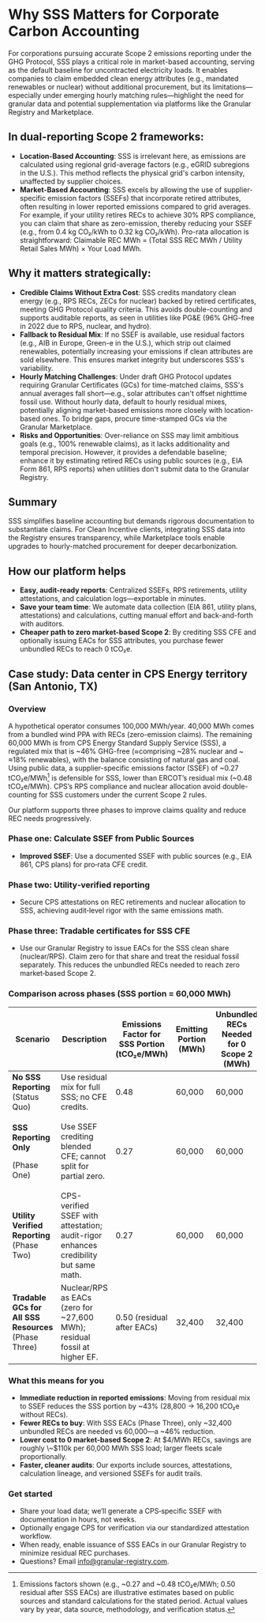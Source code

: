 # Why SSS Matters for Corporate Carbon Accounting

For corporations pursuing accurate Scope 2 emissions reporting under the GHG Protocol, SSS plays a critical role in market-based accounting, serving as the default baseline for uncontracted electricity loads. It enables companies to claim embedded clean energy attributes (e.g., mandated renewables or nuclear) without additional procurement, but its limitations—especially under emerging hourly matching rules—highlight the need for granular data and potential supplementation via platforms like the Granular Registry and Marketplace.

## In dual-reporting Scope 2 frameworks:

* **Location-Based Accounting**: SSS is irrelevant here, as emissions are calculated using regional grid-average factors (e.g., eGRID subregions in the U.S.). This method reflects the physical grid's carbon intensity, unaffected by supplier choices.
* **Market-Based Accounting**: SSS excels by allowing the use of supplier-specific emission factors (SSEFs) that incorporate retired attributes, often resulting in lower reported emissions compared to grid averages. For example, if your utility retires RECs to achieve 30% RPS compliance, you can claim that share as zero-emission, thereby reducing your SSEF (e.g., from 0.4 kg CO₂/kWh to 0.32 kg CO₂/kWh). Pro-rata allocation is straightforward: Claimable REC MWh = (Total SSS REC MWh / Utility Retail Sales MWh) × Your Load MWh.

## Why it matters strategically:

* **Credible Claims Without Extra Cost**: SSS credits mandatory clean energy (e.g., RPS RECs, ZECs for nuclear) backed by retired certificates, meeting GHG Protocol quality criteria. This avoids double-counting and supports auditable reports, as seen in utilities like PG\&E (96% GHG-free in 2022 due to RPS, nuclear, and hydro).
* **Fallback to Residual Mix**: If no SSEF is available, use residual factors (e.g., AIB in Europe, Green-e in the U.S.), which strip out claimed renewables, potentially increasing your emissions if clean attributes are sold elsewhere. This ensures market integrity but underscores SSS's variability.
* **Hourly Matching Challenges**: Under draft GHG Protocol updates requiring Granular Certificates (GCs) for time-matched claims, SSS's annual averages fall short—e.g., solar attributes can't offset nighttime fossil use. Without hourly data, default to hourly residual mixes, potentially aligning market-based emissions more closely with location-based ones. To bridge gaps, procure time-stamped GCs via the Granular Marketplace.
* **Risks and Opportunities**: Over-reliance on SSS may limit ambitious goals (e.g., 100% renewable claims), as it lacks additionality and temporal precision. However, it provides a defendable baseline; enhance it by estimating retired RECs using public sources (e.g., EIA Form 861, RPS reports) when utilities don't submit data to the Granular Registry.

## Summary

SSS simplifies baseline accounting but demands rigorous documentation to substantiate claims. For Clean Incentive clients, integrating SSS data into the Registry ensures transparency, while Marketplace tools enable upgrades to hourly-matched procurement for deeper decarbonization.

## How our platform helps

* **Easy, audit-ready reports**: Centralized SSEFs, RPS retirements, utility attestations, and calculation logs—exportable in minutes.
* **Save your team time**: We automate data collection (EIA 861, utility plans, attestations) and calculations, cutting manual effort and back-and-forth with auditors.
* **Cheaper path to zero market-based Scope 2**: By crediting SSS CFE and optionally issuing EACs for SSS attributes, you purchase fewer unbundled RECs to reach 0 tCO₂e.

## Case study: Data center in CPS Energy territory (San Antonio, TX)

### Overview

A hypothetical operator consumes 100,000 MWh/year. 40,000 MWh comes from a bundled wind PPA with RECs (zero-emission claims). The remaining 60,000 MWh is from CPS Energy Standard Supply Service (SSS), a regulated mix that is \~46% GHG-free (≈comprising \~28% nuclear and \~ ≈18% renewables), with the balance consisting of natural gas and coal. Using public data, a supplier-specific emissions factor (SSEF) of \~0.27 tCO₂e/MWh[^1] is defensible for SSS, lower than ERCOT’s residual mix (\~0.48 tCO₂e/MWh). CPS’s RPS compliance and nuclear allocation avoid double-counting for SSS customers under the current Scope 2 rules.

Our platform supports three phases to improve claims quality and reduce REC needs progressively.

### Phase one: Calculate SSEF from Public Sources

* **Improved SSEF**: Use a documented SSEF with public sources (e.g., EIA 861, CPS plans) for pro‑rata CFE credit.

### Phase two: Utility‑verified reporting

* Secure CPS attestations on REC retirements and nuclear allocation to SSS, achieving audit‑level rigor with the same emissions math.

### Phase three: Tradable certificates for SSS CFE

* Use our Granular Registry to issue EACs for the SSS clean share (nuclear/RPS). Claim zero for that share and treat the residual fossil separately. This reduces the unbundled RECs needed to reach zero market‑based Scope 2.

### Comparison across phases (SSS portion = 60,000 MWh)

| Scenario                                                      | Description                                                                         | Emissions Factor for SSS Portion (tCO₂e/MWh) | Emitting Portion (MWh) | Unbundled RECs Needed for 0 Scope 2 (MWh) | Total Scope 2 Emissions Without RECs (tCO₂e) |
| ------------------------------------------------------------- | ----------------------------------------------------------------------------------- | -------------------------------------------- | ---------------------- | ----------------------------------------- | -------------------------------------------- |
| **No SSS Reporting** (Status Quo)                             | Use residual mix for full SSS; no CFE credits.                                      | 0.48                                         | 60,000                 | 60,000                                    | 28,800                                       |
| <p><strong>SSS Reporting Only</strong> </p><p>(Phase One)</p> | Use SSEF crediting blended CFE; cannot split for partial zero.                      | 0.27                                         | 60,000                 | 60,000                                    | 16,200                                       |
| **Utility Verified Reporting** (Phase Two)                    | CPS-verified SSEF with attestation; audit-rigor enhances credibility but same math. | 0.27                                         | 60,000                 | 60,000                                    | 16,200                                       |
| **Tradable GCs for All SSS Resources** (Phase Three)          | Nuclear/RPS as EACs (zero for \~27,600 MWh); residual fossil at higher EF.          | 0.50 (residual after EACs)                   | 32,400                 | 32,400                                    | 16,200                                       |

### What this means for you

* **Immediate reduction in reported emissions**: Moving from residual mix to SSEF reduces the SSS portion by \~43% (28,800 → 16,200 tCO₂e without RECs).
* **Fewer RECs to buy**: With SSS EACs (Phase Three), only \~32,400 unbundled RECs are needed vs 60,000—a \~46% reduction.
* **Lower cost to 0 market-based Scope 2**: At $4/MWh RECs, savings are roughly \~$110k per 60,000 MWh SSS load; larger fleets scale proportionally.
* **Faster, cleaner audits**: Our exports include sources, attestations, calculation lineage, and versioned SSEFs for audit trails.

### Get started

* Share your load data; we’ll generate a CPS‑specific SSEF with documentation in hours, not weeks.
* Optionally engage CPS for verification via our standardized attestation workflow.
* When ready, enable issuance of SSS EACs in our Granular Registry to minimize residual REC purchases.
* Questions? Email info@granular-registry.com.

[^1]: Emissions factors shown (e.g., \~0.27 and \~0.48 tCO₂e/MWh; 0.50 residual after SSS EACs) are illustrative estimates based on public sources and standard calculations for the stated period. Actual values vary by year, data source, methodology, and verification status.
